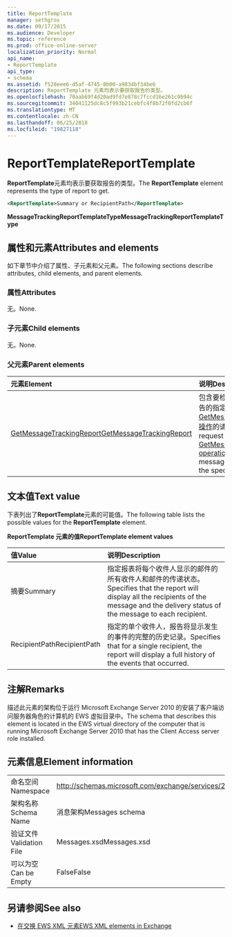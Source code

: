 ```yaml
---
title: ReportTemplate
manager: sethgros
ms.date: 09/17/2015
ms.audience: Developer
ms.topic: reference
ms.prod: office-online-server
localization_priority: Normal
api_name:
- ReportTemplate
api_type:
- schema
ms.assetid: f528eee6-d5af-4745-8b00-a9834bf34be6
description: ReportTemplate 元素均表示要获取报告的类型。
ms.openlocfilehash: 70aab69f4d20ad9fd7e878c7fccd16e261c9b94c
ms.sourcegitcommit: 34041125dc8c5f993b21cebfc4f8b72f0fd2cb6f
ms.translationtype: MT
ms.contentlocale: zh-CN
ms.lasthandoff: 06/25/2018
ms.locfileid: "19827118"
---
```

# <a name="reporttemplate"></a><span data-ttu-id="57877-103">ReportTemplate</span><span class="sxs-lookup"><span data-stu-id="57877-103">ReportTemplate</span></span>

<span data-ttu-id="57877-104">**ReportTemplate**元素均表示要获取报告的类型。</span><span class="sxs-lookup"><span data-stu-id="57877-104">The **ReportTemplate** element represents the type of report to get.</span></span> 
  
```xml
<ReportTemplate>Summary or RecipientPath</ReportTemplate>
```

 <span data-ttu-id="57877-105">**MessageTrackingReportTemplateType**</span><span class="sxs-lookup"><span data-stu-id="57877-105">**MessageTrackingReportTemplateType**</span></span>
## <a name="attributes-and-elements"></a><span data-ttu-id="57877-106">属性和元素</span><span class="sxs-lookup"><span data-stu-id="57877-106">Attributes and elements</span></span>

<span data-ttu-id="57877-107">如下章节中介绍了属性、子元素和父元素。</span><span class="sxs-lookup"><span data-stu-id="57877-107">The following sections describe attributes, child elements, and parent elements.</span></span>
  
### <a name="attributes"></a><span data-ttu-id="57877-108">属性</span><span class="sxs-lookup"><span data-stu-id="57877-108">Attributes</span></span>

<span data-ttu-id="57877-109">无。</span><span class="sxs-lookup"><span data-stu-id="57877-109">None.</span></span>
  
### <a name="child-elements"></a><span data-ttu-id="57877-110">子元素</span><span class="sxs-lookup"><span data-stu-id="57877-110">Child elements</span></span>

<span data-ttu-id="57877-111">无。</span><span class="sxs-lookup"><span data-stu-id="57877-111">None.</span></span>
  
### <a name="parent-elements"></a><span data-ttu-id="57877-112">父元素</span><span class="sxs-lookup"><span data-stu-id="57877-112">Parent elements</span></span>

|<span data-ttu-id="57877-113">**元素**</span><span class="sxs-lookup"><span data-stu-id="57877-113">**Element**</span></span>|<span data-ttu-id="57877-114">**说明**</span><span class="sxs-lookup"><span data-stu-id="57877-114">**Description**</span></span>|
|:-----|:-----|
|[<span data-ttu-id="57877-115">GetMessageTrackingReport</span><span class="sxs-lookup"><span data-stu-id="57877-115">GetMessageTrackingReport</span></span>](getmessagetrackingreport.md) <br/> |<span data-ttu-id="57877-116">包含要检索完整的邮件跟踪报告的指定 ID 的[GetMessageTrackingReport 操作](getmessagetrackingreport-operation.md)的请求</span><span class="sxs-lookup"><span data-stu-id="57877-116">Contains the request for the [GetMessageTrackingReport operation](getmessagetrackingreport-operation.md) to retrieve the full message tracking report for the specified ID.</span></span>  <br/> |
   
## <a name="text-value"></a><span data-ttu-id="57877-117">文本值</span><span class="sxs-lookup"><span data-stu-id="57877-117">Text value</span></span>

<span data-ttu-id="57877-118">下表列出了**ReportTemplate**元素的可能值。</span><span class="sxs-lookup"><span data-stu-id="57877-118">The following table lists the possible values for the **ReportTemplate** element.</span></span> 
  
<span data-ttu-id="57877-119">**ReportTemplate 元素的值**</span><span class="sxs-lookup"><span data-stu-id="57877-119">**ReportTemplate element values**</span></span>

|<span data-ttu-id="57877-120">**值**</span><span class="sxs-lookup"><span data-stu-id="57877-120">**Value**</span></span>|<span data-ttu-id="57877-121">**说明**</span><span class="sxs-lookup"><span data-stu-id="57877-121">**Description**</span></span>|
|:-----|:-----|
|<span data-ttu-id="57877-122">摘要</span><span class="sxs-lookup"><span data-stu-id="57877-122">Summary</span></span>  <br/> |<span data-ttu-id="57877-123">指定报表将每个收件人显示的邮件的所有收件人和邮件的传递状态。</span><span class="sxs-lookup"><span data-stu-id="57877-123">Specifies that the report will display all the recipients of the message and the delivery status of the message to each recipient.</span></span>  <br/> |
|<span data-ttu-id="57877-124">RecipientPath</span><span class="sxs-lookup"><span data-stu-id="57877-124">RecipientPath</span></span>  <br/> |<span data-ttu-id="57877-125">指定的单个收件人，报告将显示发生的事件的完整的历史记录。</span><span class="sxs-lookup"><span data-stu-id="57877-125">Specifies that for a single recipient, the report will display a full history of the events that occurred.</span></span>  <br/> |
   
## <a name="remarks"></a><span data-ttu-id="57877-126">注解</span><span class="sxs-lookup"><span data-stu-id="57877-126">Remarks</span></span>

<span data-ttu-id="57877-127">描述此元素的架构位于运行 Microsoft Exchange Server 2010 的安装了客户端访问服务器角色的计算机的 EWS 虚拟目录中。</span><span class="sxs-lookup"><span data-stu-id="57877-127">The schema that describes this element is located in the EWS virtual directory of the computer that is running Microsoft Exchange Server 2010 that has the Client Access server role installed.</span></span>
  
## <a name="element-information"></a><span data-ttu-id="57877-128">元素信息</span><span class="sxs-lookup"><span data-stu-id="57877-128">Element information</span></span>

|||
|:-----|:-----|
|<span data-ttu-id="57877-129">命名空间</span><span class="sxs-lookup"><span data-stu-id="57877-129">Namespace</span></span>  <br/> |http://schemas.microsoft.com/exchange/services/2006/messages  <br/> |
|<span data-ttu-id="57877-130">架构名称</span><span class="sxs-lookup"><span data-stu-id="57877-130">Schema Name</span></span>  <br/> |<span data-ttu-id="57877-131">消息架构</span><span class="sxs-lookup"><span data-stu-id="57877-131">Messages schema</span></span>  <br/> |
|<span data-ttu-id="57877-132">验证文件</span><span class="sxs-lookup"><span data-stu-id="57877-132">Validation File</span></span>  <br/> |<span data-ttu-id="57877-133">Messages.xsd</span><span class="sxs-lookup"><span data-stu-id="57877-133">Messages.xsd</span></span>  <br/> |
|<span data-ttu-id="57877-134">可以为空</span><span class="sxs-lookup"><span data-stu-id="57877-134">Can be Empty</span></span>  <br/> |<span data-ttu-id="57877-135">False</span><span class="sxs-lookup"><span data-stu-id="57877-135">False</span></span>  <br/> |
   
## <a name="see-also"></a><span data-ttu-id="57877-136">另请参阅</span><span class="sxs-lookup"><span data-stu-id="57877-136">See also</span></span>



- [<span data-ttu-id="57877-137">在交换 EWS XML 元素</span><span class="sxs-lookup"><span data-stu-id="57877-137">EWS XML elements in Exchange</span></span>](ews-xml-elements-in-exchange.md)

